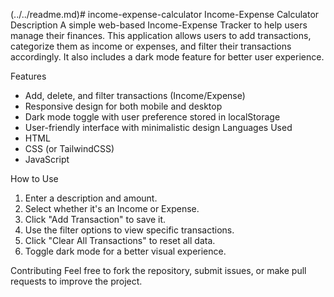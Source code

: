(../../readme.md)# income-expense-calculator
Income-Expense Calculator
 Description
A simple web-based Income-Expense Tracker to help users manage their finances. This application allows users to add transactions, categorize them as income or expenses, and filter their transactions accordingly. It also includes a dark mode feature for better user experience.

Features
- Add, delete, and filter transactions (Income/Expense)
- Responsive design for both mobile and desktop
- Dark mode toggle with user preference stored in localStorage
- User-friendly interface with minimalistic design
 Languages Used
- HTML
- CSS (or TailwindCSS)
- JavaScript

How to Use
1. Enter a description and amount.
2. Select whether it's an Income or Expense.
3. Click "Add Transaction" to save it.
4. Use the filter options to view specific transactions.
5. Click "Clear All Transactions" to reset all data.
6. Toggle dark mode for a better visual experience.
 
 Contributing
Feel free to fork the repository, submit issues, or make pull requests to improve the project.

